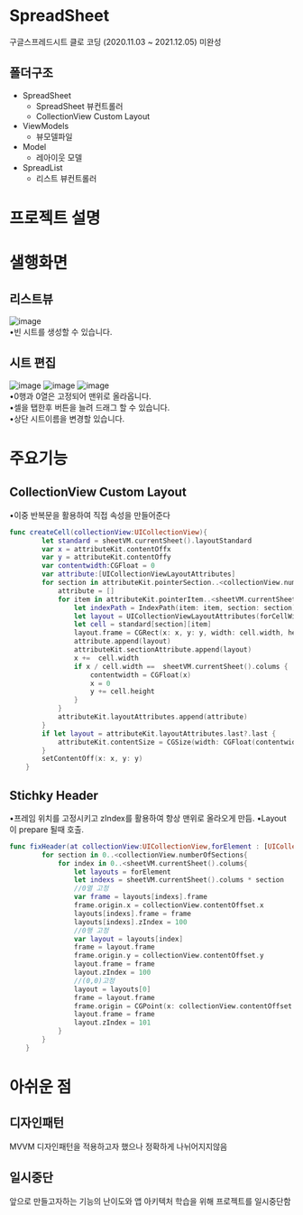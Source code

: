 # SpreadSheet
 구글스프레드시트 클로 코딩 (2020.11.03 ~ 2021.12.05) 미완성

## 폴더구조
* SpreadSheet
  * SpreadSheet 뷰컨트롤러
  * CollectionView Custom Layout
* ViewModels
  * 뷰모델파일
* Model
  * 레아이웃 모델
* SpreadList
  * 리스트 뷰컨트롤러
  
  
# 프로젝트 설명
# 샐행화면
## 리스트뷰
![image](https://user-images.githubusercontent.com/73823603/131445495-c0f534d5-3a35-44a3-90c8-c034521d3454.png)   
•빈 시트를 생성할 수 있습니다.
## 시트 편집
![image](https://user-images.githubusercontent.com/73823603/131445526-a939845f-c3d0-4208-853f-339ef27f8d5a.png)
![image](https://user-images.githubusercontent.com/73823603/131445557-29841425-19b4-4af8-a4f7-7c2c05aadb54.png)
![image](https://user-images.githubusercontent.com/73823603/131445575-3b3ec982-5d64-403c-bbbf-e18b2cd0e7d7.png)  
•0행과 0열은 고정되어 맨위로 올라옵니다.  
•셀을 탭한후 버튼을 늘려 드래그 할 수 있습니다.  
•상단 시트이름을 변경할 있습니다.

# 주요기능 
## CollectionView Custom Layout
•이중 반복문을 활용하여 직접 속성을 만들어준다  
```swift
func createCell(collectionView:UICollectionView){
        let standard = sheetVM.currentSheet().layoutStandard
        var x = attributeKit.contentOffx
        var y = attributeKit.contentOffy
        var contentwidth:CGFloat = 0
        var attribute:[UICollectionViewLayoutAttributes]
        for section in attributeKit.pointerSection..<collectionView.numberOfSections{
            attribute = []
            for item in attributeKit.pointerItem..<sheetVM.currentSheet().colums{
                let indexPath = IndexPath(item: item, section: section)
                let layout = UICollectionViewLayoutAttributes(forCellWith: indexPath)
                let cell = standard[section][item]
                layout.frame = CGRect(x: x, y: y, width: cell.width, height: cell.height)
                attribute.append(layout)
                attributeKit.sectionAttribute.append(layout)
                x +=  cell.width
                if x / cell.width ==  sheetVM.currentSheet().colums {
                    contentwidth = CGFloat(x)
                    x = 0
                    y += cell.height
                }
            }
            attributeKit.layoutAttributes.append(attribute)
        }
        if let layout = attributeKit.layoutAttributes.last?.last {
            attributeKit.contentSize = CGSize(width: CGFloat(contentwidth), height: layout.frame.maxY)
        }
        setContentOff(x: x, y: y)
    }
```
## Stichky Header
•프레임 위치를 고정시키고 zIndex를 활용하여 항상 맨위로 올라오게 만듬. 
•Layout 이 prepare 될때 호출.  
```swift
func fixHeader(at collectionView:UICollectionView,forElement : [UICollectionViewLayoutAttributes]){
        for section in 0..<collectionView.numberOfSections{
            for index in 0..<sheetVM.currentSheet().colums{
                let layouts = forElement
                let indexs = sheetVM.currentSheet().colums * section
                //0열 고정
                var frame = layouts[indexs].frame
                frame.origin.x = collectionView.contentOffset.x
                layouts[indexs].frame = frame
                layouts[indexs].zIndex = 100
                //0행 고정
                var layout = layouts[index]
                frame = layout.frame
                frame.origin.y = collectionView.contentOffset.y
                layout.frame = frame
                layout.zIndex = 100
                //(0,0)고정
                layout = layouts[0]
                frame = layout.frame
                frame.origin = CGPoint(x: collectionView.contentOffset.x,y: collectionView.contentOffset.y)
                layout.frame = frame
                layout.zIndex = 101
            }
        }
    }
```
# 아쉬운 점
## 디자인패턴
MVVM 디자인패턴을 적용하고자 했으나 정확하게 나뉘어지지않음
## 일시중단
앞으로 만들고자하는 기능의 난이도와 앱 아키텍처 학습을 위해 프로젝트를 일시중단함
